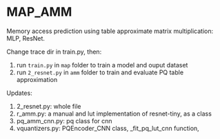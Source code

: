 # MAP_AMM
Memory access prediction using table approximate matrix multiplication: MLP, ResNet.

Change trace dir in train.py, then:
1. run `train.py` in `map` folder to train a model and ouput dataset
2. run `2_resnet.py` in `amm` folder to train and evaluate PQ table approximation

Updates:

1. 2_resnet.py: whole file
2. r_amm.py: a manual and lut implementation of resnet-tiny, as a class
3. pq_amm_cnn.py: pq class for cnn
4. vquantizers.py: PQEncoder_CNN class, _fit_pq_lut_cnn function, 


